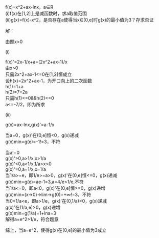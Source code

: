 f(x)=x^2+ax-lnx，a∈R  
(i)f(x)在[1,2]上是减函数时，求a取值范围  
(ii)g(x)=f(x)-x^2，是否存在a使得当x∈(0,e]时g(x)的最小值为3？存求否证

解：

由题x>0  

(i)  

f(x)'=2x-1/x+a=(2x^2+ax-1)/x  
由x>0  
只需2x^2+ax-1<=0在[1,2]恒成立  
设h(x)=2x^2+ax-1，为开口向上的二次函数  
h(1)=1+a  
h(2)=7+2a  
只需h(1)<=0&&h(2)<=0  
a<=-7/2，即为所求  

(ii)  

g(x)=ax-lnx,g(x)'=a-1/x 
 
当a=0，g(x)'在(0,e]恒<0，g(x)递减  
g(x)min=g(e)=-1!=3，不符  

当a!=0  
g(x)'>0,a>1/x,x>1/a  
g(x)'<0,a<1/x,1/a>x>0  
g(x)'=0,a=1/x,x=1/a  
当1/a>=e，即1/e>=a>0，g(x)'在(0,e]恒<=0，g(x)递减  
g(x)min=g(e)=ae-1=3,a=4/e>1/e,不符  
当1/a<=0，即a<0，g(x)'在(0,e]恒>=0，g(x)递增  
g(x)min=(x->0)->lim->g(0)=+∞!=3，不符  
当0<1/a<e，即a>1/e，g(x)'在(0,1/a)<0，g(x)递减  
g(x)'在(1/a,e)>0，g(x)递增  
g(x)min=g(1/a)=1+lna=3  
解得a=e^2>1/e，符合题意  

综上，当a=e^2，使得g(x)在(0,e]的最小值为3成立  